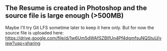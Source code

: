 ## The Resume is created in Photoshop and the source file is large enough (>500MB)

Maybe I'll try Git LFS sometime later to keep it here only.
But for now the source file is uploaded here:
https://drive.google.com/file/d/1w6Um5dWAfSZBIfUn4Pf4dgmfsuNQStuU/view?usp=sharing
